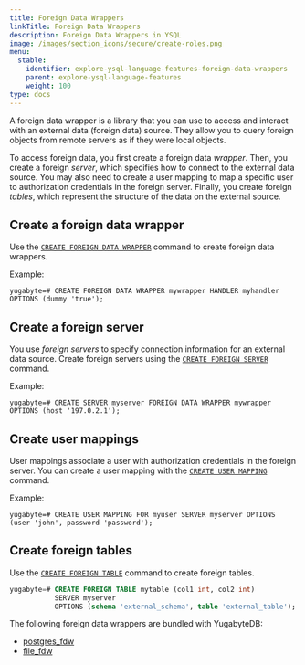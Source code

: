 ```yaml
---
title: Foreign Data Wrappers
linkTitle: Foreign Data Wrappers
description: Foreign Data Wrappers in YSQL
image: /images/section_icons/secure/create-roles.png
menu:
  stable:
    identifier: explore-ysql-language-features-foreign-data-wrappers
    parent: explore-ysql-language-features
    weight: 100
type: docs
---
```


A foreign data wrapper is a library that you can use to access and interact with an external data (foreign data) source. They allow you to query foreign objects from remote servers as if they were local objects.

To access foreign data, you first create a foreign data _wrapper_. Then, you create a foreign _server_, which specifies how to connect to the external data source. You may also need to create a user mapping to map a specific user to authorization credentials in the foreign server. Finally, you create foreign _tables_, which represent the structure of the data on the external source.

## Create a foreign data wrapper

Use the [`CREATE FOREIGN DATA WRAPPER`](../../../api/ysql/statements/ddl_create_foreign_data_wrapper/) command to create foreign data wrappers.

Example:

```plpgsql
yugabyte=# CREATE FOREIGN DATA WRAPPER mywrapper HANDLER myhandler OPTIONS (dummy 'true');
```

## Create a foreign server

You use _foreign servers_ to specify connection information for an external data source.
Create foreign servers using the [`CREATE FOREIGN SERVER`](../../../api/ysql/statements/ddl_create_server/) command.

Example:

```plpgsql
yugabyte=# CREATE SERVER myserver FOREIGN DATA WRAPPER mywrapper OPTIONS (host '197.0.2.1');
```

## Create user mappings

User mappings associate a user with authorization credentials in the foreign server.
You can create a user mapping with the [`CREATE USER MAPPING`](../../../api/ysql/statements/ddl_create_user_mapping) command.

Example:

```plpgsql
yugabyte=# CREATE USER MAPPING FOR myuser SERVER myserver OPTIONS (user 'john', password 'password');
```

## Create foreign tables

Use the [`CREATE FOREIGN TABLE`](../../../api/ysql/statements/ddl_create_foreign_table) command to create foreign tables.

```sql
yugabyte=# CREATE FOREIGN TABLE mytable (col1 int, col2 int)
           SERVER myserver
           OPTIONS (schema 'external_schema', table 'external_table');
```

The following foreign data wrappers are bundled with YugabyteDB:
- [postgres_fdw](../pg-extensions/#postgres-fdw-example)
- [file_fdw](../pg-extensions/#file-fdw-example)
